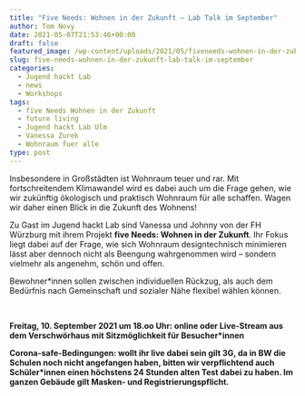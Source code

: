 ```yaml
---
title: "Five Needs: Wohnen in der Zukunft – Lab Talk im September"
author: Tom Novy
date: 2021-05-07T21:53:46+00:00
draft: false
featured_image: /wp-content/uploads/2021/05/fiveneeds-wohnen-in-der-zukunft-ulm-01-1200x675.jpg
slug: five-needs-wohnen-in-der-zukunft-lab-talk-im-september
categories:
  - Jugend hackt Lab
  - news
  - Workshops
tags:
  - five Needs Wohnen in der Zukunft
  - future living
  - Jugend hackt Lab Ulm
  - Vanessa Zurek
  - Wohnraum fuer alle
type: post
---
```

Insbesondere in Großstädten ist Wohnraum teuer und rar. Mit fortschreitendem Klimawandel wird es dabei auch um die Frage gehen, wie wir zukünftig ökologisch und praktisch Wohnraum für alle schaffen. Wagen wir daher einen Blick in die Zukunft des Wohnens!

Zu Gast im Jugend hackt Lab sind Vanessa und Johnny von der FH Würzburg mit ihrem Projekt **five Needs: Wohnen in der Zukunft**. Ihr Fokus liegt dabei auf der Frage, wie sich Wohnraum designtechnisch minimieren lässt aber dennoch nicht als Beengung wahrgenommen wird &#8211; sondern vielmehr als angenehm, schön und offen.

Bewohner*innen sollen zwischen individuellen Rückzug, als auch dem Bedürfnis nach Gemeinschaft und sozialer Nähe flexibel wählen können.

&nbsp;

**Freitag, 10. September 2021 um 18.oo Uhr: online oder Live-Stream aus dem Verschwörhaus mit Sitzmöglichkeit für Besucher*innen** 

**Corona-safe-Bedingungen: wollt ihr live dabei sein gilt 3G, da in BW die Schulen noch nicht angefangen haben, bitten wir verpflichtend auch Schüler*innen einen höchstens 24 Stunden alten Test dabei zu haben. Im ganzen Gebäude gilt Masken- und Registrierungspflicht.**